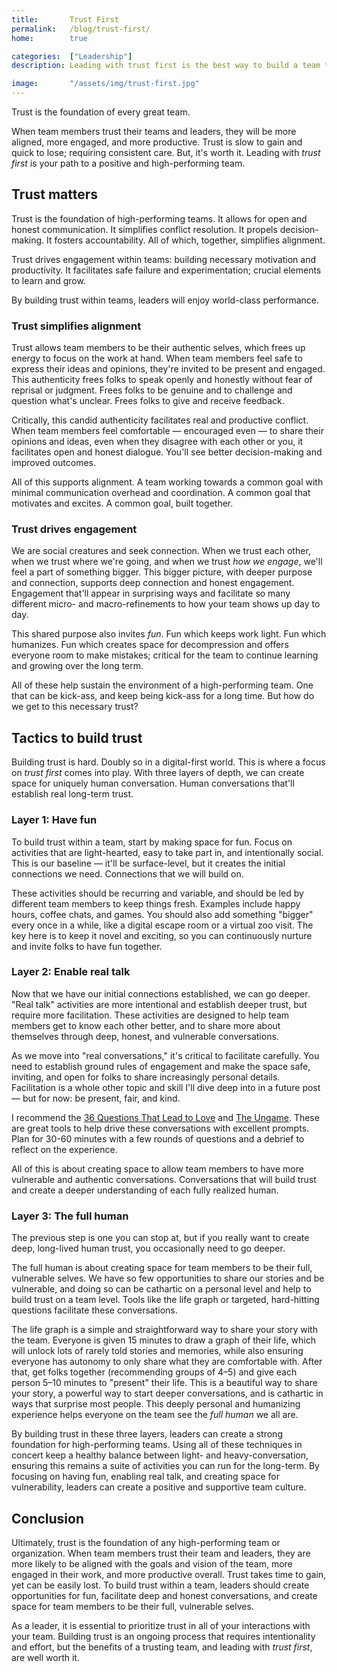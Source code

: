 ```yaml
---
title:       Trust First
permalink:   /blog/trust-first/
home:        true

categories:  ["Leadership"]
description: Leading with trust first is the best way to build a team that is aligned, engaged, and productive.

image:       "/assets/img/trust-first.jpg"
---
```


Trust is the foundation of every great team.

When team members trust their teams and leaders, they will be more aligned, more engaged, and more productive. Trust is slow to gain and quick to lose; requiring consistent care. But, it's worth it. Leading with _trust first_ is your path to a positive and high-performing team.

## Trust matters

Trust is the foundation of high-performing teams. It allows for open and honest communication. It simplifies conflict resolution. It propels decision-making. It fosters accountability. All of which, together, simplifies alignment.

Trust drives engagement within teams: building necessary motivation and productivity. It facilitates safe failure and experimentation; crucial elements to learn and grow.

By building trust within teams, leaders will enjoy world-class performance.

### Trust simplifies alignment

Trust allows team members to be their authentic selves, which frees up energy to focus on the work at hand. When team members feel safe to express their ideas and opinions, they're invited to be present and engaged. This authenticity frees folks to speak openly and honestly without fear of reprisal or judgment. Frees folks to be genuine and to challenge and question what's unclear. Frees folks to give and receive feedback.

Critically, this candid authenticity facilitates real and productive conflict. When team members feel comfortable — encouraged even — to share their opinions and ideas, even when they disagree with each other or you, it facilitates open and honest dialogue. You'll see better decision-making and improved outcomes.

All of this supports alignment. A team working towards a common goal with minimal communication overhead and coordination. A common goal that motivates and excites. A common goal, built together.

### Trust drives engagement

 We are social creatures and seek connection. When we trust each other, when we trust where we're going, and when we trust _how we engage_, we'll feel a part of something bigger. This bigger picture, with deeper purpose and connection, supports deep connection and honest engagement. Engagement that'll appear in surprising ways and facilitate so many different micro- and macro-refinements to how your team shows up day to day.

This shared purpose also invites _fun_. Fun which keeps work light. Fun which humanizes. Fun which creates space for decompression and offers everyone room to make mistakes; critical for the team to continue learning and growing over the long term.

All of these help sustain the environment of a high-performing team. One that can be kick-ass, and keep being kick-ass for a long time. But how do we get to this necessary trust?

## Tactics to build trust

Building trust is hard. Doubly so in a digital-first world. This is where a focus on _trust first_ comes into play. With three layers of depth, we can create space for uniquely human conversation. Human conversations that'll establish real long-term trust.

### Layer 1: Have fun

To build trust within a team, start by making space for fun. Focus on activities that are light-hearted, easy to take part in, and intentionally social. This is our baseline — it'll be surface-level, but it creates the initial connections we need. Connections that we will build on.

These activities should be recurring and variable, and should be led by different team members to keep things fresh. Examples include happy hours, coffee chats, and games. You should also add something "bigger" every once in a while, like a digital escape room or a virtual zoo visit. The key here is to keep it novel and exciting, so you can continuously nurture and invite folks to have fun together.

### Layer 2: Enable real talk

Now that we have our initial connections established, we can go deeper. "Real talk" activities are more intentional and establish deeper trust, but require more facilitation. These activities are designed to help team members get to know each other better, and to share more about themselves through deep, honest, and vulnerable conversations.

As we move into "real conversations," it's critical to facilitate carefully. You need to establish ground rules of engagement and make the space safe, inviting, and open for folks to share increasingly personal details. Facilitation is a whole other topic and skill I'll dive deep into in a future post — but for now: be present, fair, and kind.

I recommend the [36 Questions That Lead to Love](https://www.nytimes.com/2015/01/09/style/no-37-big-wedding-or-small.html) and [The Ungame](https://en.wikipedia.org/wiki/The_Ungame). These are great tools to help drive these conversations with excellent prompts. Plan for 30-60 minutes with a few rounds of questions and a debrief to reflect on the experience.

All of this is about creating space to allow team members to have more vulnerable and authentic conversations. Conversations that will build trust and create a deeper understanding of each fully realized human.

### Layer 3: The full human

The previous step is one you can stop at, but if you really want to create deep, long-lived human trust, you occasionally need to go deeper.

The full human is about creating space for team members to be their full, vulnerable selves. We have so few opportunities to share our stories and be vulnerable, and doing so can be cathartic on a personal level and help to build trust on a team level. Tools like the life graph or targeted, hard-hitting questions facilitate these conversations.

The life graph is a simple and straightforward way to share your story with the team. Everyone is given 15 minutes to draw a graph of their life, which will unlock lots of rarely told stories and memories, while also ensuring everyone has autonomy to only share what they are comfortable with. After that, get folks together (recommending groups of 4–5) and give each person 5–10 minutes to "present" their life. This is a beautiful way to share your story, a powerful way to start deeper conversations, and is cathartic in ways that surprise most people. This deeply personal and humanizing experience helps everyone on the team see the _full human_ we all are.

By building trust in these three layers, leaders can create a strong foundation for high-performing teams. Using all of these techniques in concert keep a healthy balance between light- and heavy-conversation, ensuring this remains a suite of activities you can run for the long-term. By focusing on having fun, enabling real talk, and creating space for vulnerability, leaders can create a positive and supportive team culture.

## Conclusion

Ultimately, trust is the foundation of any high-performing team or organization. When team members trust their team and leaders, they are more likely to be aligned with the goals and vision of the team, more engaged in their work, and more productive overall. Trust takes time to gain, yet can be easily lost. To build trust within a team, leaders should create opportunities for fun, facilitate deep and honest conversations, and create space for team members to be their full, vulnerable selves.

As a leader, it is essential to prioritize trust in all of your interactions with your team. Building trust is an ongoing process that requires intentionality and effort, but the benefits of a trusting team, and leading with _trust first_, are well worth it.
